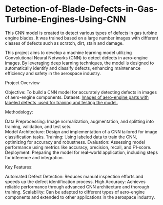 # Detection-of-Blade-Defects-in-Gas-Turbine-Engines-Using-CNN
This CNN model is created to detect various types of defects in gas turbine engine blades. It was trained based on a large number images with different classes of defects such as scratch, dirt, stain and damage. 

This project aims to develop a machine learning model utilizing Convolutional Neural Networks (CNN) to detect defects in aero-engine images. By leveraging deep learning techniques, the model is designed to automatically identify and classify defects, enhancing maintenance efficiency and safety in the aerospace industry.

Project Overview

Objective: To build a CNN model for accurately detecting defects in images of aero-engine components.
Dataset: [Images of aero-engine parts with labeled defects, used for training and testing the model.](https://www.kaggle.com/datasets/wolfmedal/aero-engine-defect-new)

Methodology:

Data Preprocessing: Image normalization, augmentation, and splitting into training, validation, and test sets.              
Model Architecture: Design and implementation of a CNN tailored for image classification tasks.
Training: Using labeled data to train the CNN, optimizing for accuracy and robustness.
Evaluation: Assessing model performance using metrics like accuracy, precision, recall, and F1-score.
Deployment: Preparing the model for real-world application, including steps for inference and integration.

Key Features:

Automated Defect Detection: Reduces manual inspection efforts and speeds up the defect identification process.
High Accuracy: Achieves reliable performance through advanced CNN architecture and thorough training.
Scalability: Can be adapted to different types of aero-engine components and extended to other applications in the aerospace industry.
